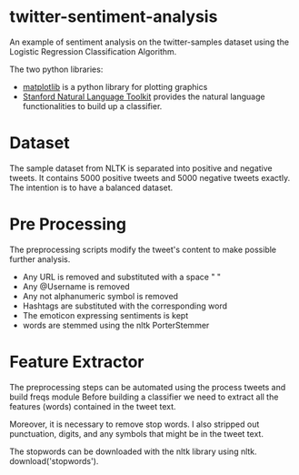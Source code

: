 # twitter-sentiment-analysis
An example of sentiment analysis on the twitter-samples dataset using the Logistic Regression Classification Algorithm.

The two python libraries:

- [matplotlib](http://www.matplotlib.org/) is a python library for plotting graphics
- [Stanford Natural Language Toolkit](http://www.nltk.org/) provides the natural language functionalities to build up a classifier.

# Dataset
The sample dataset from NLTK is separated into positive and negative tweets. It contains 5000 positive tweets and 5000 negative tweets exactly. The intention is to have a balanced dataset.

# Pre Processing

The preprocessing scripts modify the tweet's content to make possible further analysis. 

- Any URL is removed and substituted with a space " "
- Any @Username is removed
- Any not alphanumeric symbol is removed 
- Hashtags are substituted with the corresponding word
- The emoticon expressing sentiments is kept
- words are stemmed using the nltk PorterStemmer

# Feature Extractor
The preprocessing steps can be automated using the process tweets and build freqs module
Before building a classifier we need to extract all the features (words) contained in the tweet text.

Moreover, it is necessary to remove stop words. 
I also stripped out punctuation, digits, and any symbols that might be in the tweet text.

The stopwords can be downloaded with the nltk library using nltk. download('stopwords').
